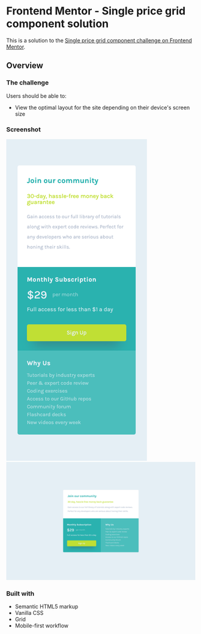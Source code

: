 # Frontend Mentor - Single price grid component solution

This is a solution to the [Single price grid component challenge on Frontend Mentor](https://www.frontendmentor.io/challenges/single-price-grid-component-5ce41129d0ff452fec5abbbc).

## Overview

### The challenge

Users should be able to:

- View the optimal layout for the site depending on their device's screen size

### Screenshot

![](./images/mobile-375px.png)
![](./images/desktop-1440px.png)

### Built with

- Semantic HTML5 markup
- Vanilla CSS
- Grid
- Mobile-first workflow
